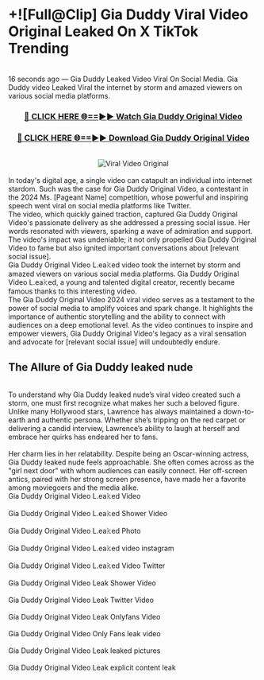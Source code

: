 # +![Full@Clip] Gia Duddy Viral Video Original Leaked On X TikTok Trending
<br>
16 seconds ago — Gia Duddy Leaked Video Viral On Social Media. Gia Duddy video Leaked Viral the internet by storm and amazed viewers on various social media platforms.
<br>
<div align="center">
<h3><a href="https://bestclip.site?title=Gia_Duddy&ref=git" rel="nofollow">🔴 CLICK HERE 🌐==►► Watch Gia Duddy Original Video</a></h3>
<h3><a href="https://bestclip.site?title=Gia_Duddy&ref=git" rel="nofollow">🔴 CLICK HERE 🌐==►► Download Gia Duddy Original Video</a></h3>
<br>
<a href="https://bestclip.site?title=Gia_Duddy&ref=git" rel="nofollow" data-target="animated-image.originalLink"><img src="https://i.ibb.co.com/xMMVF88/686577567.gif" alt="Viral Video Original" style="max-width: 100%; display: inline-block;" data-target="animated-image.originalImage"></a>
</div>
<br>
In today's digital age, a single video can catapult an individual into internet stardom. Such was the case for Gia Duddy Original Video, a contestant in the 2024 Ms. [Pageant Name] competition, whose powerful and inspiring speech went viral on social media platforms like Twitter.
<br>
The video, which quickly gained traction, captured Gia Duddy Original Video's passionate delivery as she addressed a pressing social issue. Her words resonated with viewers, sparking a wave of admiration and support. The video's impact was undeniable; it not only propelled Gia Duddy Original Video to fame but also ignited important conversations about [relevant social issue].
<br>
Gia Duddy Original Video L.ea𝚔ed video took the internet by storm and amazed viewers on various social media platforms. Gia Duddy Original Video L.ea𝚔ed, a young and talented digital creator, recently became famous thanks to this interesting video.
<br>
The Gia Duddy Original Video 2024 viral video serves as a testament to the power of social media to amplify voices and spark change. It highlights the importance of authentic storytelling and the ability to connect with audiences on a deep emotional level. As the video continues to inspire and empower viewers, Gia Duddy Original Video's legacy as a viral sensation and advocate for [relevant social issue] will undoubtedly endure.
<br>
<h2>The Allure of Gia Duddy leaked nude</h2>
<br>
To understand why Gia Duddy leaked nude’s viral video created such a storm, one must first recognize what makes her such a beloved figure. Unlike many Hollywood stars, Lawrence has always maintained a down-to-earth and authentic persona. Whether she’s tripping on the red carpet or delivering a candid interview, Lawrence’s ability to laugh at herself and embrace her quirks has endeared her to fans.
<br><br>
Her charm lies in her relatability. Despite being an Oscar-winning actress, Gia Duddy leaked nude feels approachable. She often comes across as the "girl next door" with whom audiences can easily connect. Her off-screen antics, paired with her strong screen presence, have made her a favorite among moviegoers and the media alike.
<br>
Gia Duddy Original Video L.ea𝚔ed Video
<br><br>
Gia Duddy Original Video L.ea𝚔ed Shower Video
<br><br>
Gia Duddy Original Video L.ea𝚔ed Photo
<br><br>
Gia Duddy Original Video L.ea𝚔ed video instagram
<br><br>
Gia Duddy Original Video L.ea𝚔ed Video Twitter
<br><br>
Gia Duddy Original Video Leak Shower Video
<br><br>
Gia Duddy Original Video Leak Twitter Video
<br><br>
Gia Duddy Original Video Leak Onlyfans Video
<br><br>
Gia Duddy Original Video Only Fans leak video
<br><br>
Gia Duddy Original Video Leak leaked pictures
<br><br>
Gia Duddy Original Video Leak explicit content leak